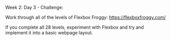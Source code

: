 Week 2: Day 3 - Challenge:

Work through all of the levels of Flexbox Froggy: https://flexboxfroggy.com/

If you complete all 28 levels, experiment with Flexbox and try and implement it into a basic webpage layout. 